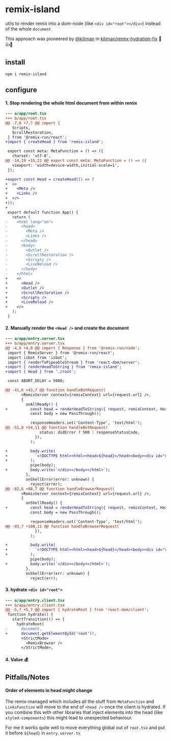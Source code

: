 # remix-island

utils to render remix into a dom-node (like `<div id="root"></div>`) instead of the whole `document`

This approach was pioneered by [@kiliman](https://github.com/kiliman) in [kiliman/remix-hydration-fix](https://github.com/kiliman/remix-hydration-fix) 🙏👍🎉

## install

```bash
npm i remix-island
```

## configure

#### 1. Stop rendering the whole html document from within remix

```diff
--- a/app/root.tsx
+++ b/app/root.tsx
@@ -7,6 +7,7 @@ import {
   Scripts,
   ScrollRestoration,
 } from '@remix-run/react';
+import { createHead } from 'remix-island';

 export const meta: MetaFunction = () => ({
   charset: 'utf-8',
@@ -14,19 +15,21 @@ export const meta: MetaFunction = () => ({
   viewport: 'width=device-width,initial-scale=1',
 });

+export const Head = createHead(() => (
+  <>
+    <Meta />
+    <Links />
+  </>
+));
+
 export default function App() {
   return (
-    <html lang="en">
-      <head>
-        <Meta />
-        <Links />
-      </head>
-      <body>
-        <Outlet />
-        <ScrollRestoration />
-        <Scripts />
-        <LiveReload />
-      </body>
-    </html>
+    <>
+      <Head />
+      <Outlet />
+      <ScrollRestoration />
+      <Scripts />
+      <LiveReload />
+    </>
   );
 }
```

#### 2. Manually render the `<Head />` and create the document

```diff
--- a/app/entry.server.tsx
+++ b/app/entry.server.tsx
@@ -4,6 +4,8 @@ import { Response } from '@remix-run/node';
 import { RemixServer } from '@remix-run/react';
 import isbot from 'isbot';
 import { renderToPipeableStream } from 'react-dom/server';
+import { renderHeadToString } from 'remix-island';
+import { Head } from './root';

 const ABORT_DELAY = 5000;

@@ -41,6 +43,7 @@ function handleBotRequest(
       <RemixServer context={remixContext} url={request.url} />,
       {
         onAllReady() {
+          const head = renderHeadToString({ request, remixContext, Head });
           const body = new PassThrough();

           responseHeaders.set('Content-Type', 'text/html');
@@ -51,8 +54,11 @@ function handleBotRequest(
               status: didError ? 500 : responseStatusCode,
             }),
           );

+          body.write(
+            `<!DOCTYPE html><html><head>${head}</head><body><div id="root">`,
+          );
           pipe(body);
+          body.write(`</div></body></html>`);
         },
         onShellError(error: unknown) {
           reject(error);
@@ -82,6 +88,7 @@ function handleBrowserRequest(
       <RemixServer context={remixContext} url={request.url} />,
       {
         onShellReady() {
+          const head = renderHeadToString({ request, remixContext, Head });
           const body = new PassThrough();

           responseHeaders.set('Content-Type', 'text/html');
@@ -93,7 +100,11 @@ function handleBrowserRequest(
             }),
           );

+          body.write(
+            `<!DOCTYPE html><html><head>${head}</head><body><div id="root">`,
+          );
           pipe(body);
+          body.write(`</div></body></html>`);
         },
         onShellError(err: unknown) {
           reject(err);
```

#### 3. hydrate `<div id="root">`

```diff
--- a/app/entry.client.tsx
+++ b/app/entry.client.tsx
@@ -5,7 +5,7 @@ import { hydrateRoot } from 'react-dom/client';
 function hydrate() {
   startTransition(() => {
     hydrateRoot(
-      document,
+      document.getElementById('root')!,
       <StrictMode>
         <RemixBrowser />
       </StrictMode>,
```

#### 4. Value 💰

## Pitfalls/Notes

#### Order of elements in head might change

The remix-managed <Head /> which includes all the stuff from `MetaFunction` and `LinksFunction` will move to the end of `<head />` once the client is hydrated. If you combine this with other libraries that inject elements into the head (like `styled-components`) this might lead to unexpected behaviour.

For me it works quite well to move everything global out of `root.tsx` and put it before `${head}` in `entry.server.ts`
